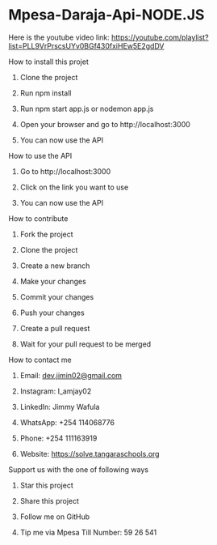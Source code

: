 # Mpesa-Daraja-Api-NODE.JS

Here is the youtube video link: https://youtube.com/playlist?list=PLL9VrPrscsUYv0BGf430fxiHEw5E2gdDV

How to install this projet

1. Clone the project

2. Run npm install

3. Run npm start app.js or nodemon app.js

4. Open your browser and go to http://localhost:3000

5. You can now use the API

How to use the API

1. Go to http://localhost:3000

2. Click on the link you want to use

3. You can now use the API

How to contribute

1. Fork the project

2. Clone the project

3. Create a new branch

4. Make your changes

5. Commit your changes

6. Push your changes

7. Create a pull request

8. Wait for your pull request to be merged

How to contact me

1. Email: dev.jimin02@gmail.com


4. Instagram: I_amjay02

5. LinkedIn: Jimmy Wafula

6. WhatsApp: +254 114068776

8. Phone: +254 111163919

9. Website: https://solve.tangaraschools.org


Support us with the one of following ways

1. Star this project

2. Share this project

3. Follow me on GitHub

4. Tip me via Mpesa Till Number: 59 26 541



